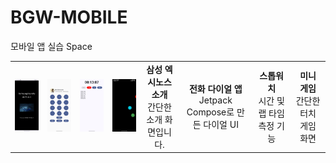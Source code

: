 # BGW-MOBILE
모바일 앱 실습
Space
<!DOCTYPE html>
<p align="center">
<table border="0" cellpadding="0" cellspacing="0">
  <tr>
    <td align="center" valign="middle">
      <img src="UIimgs/start.png" width="150px" />
    </td>
    <td align="center" valign="middle">
      <img src="UIimgs/profile+keypad.png" width="150px" />
    </td>
    <td align="center" valign="middle">
      <img src="UIimgs/stopwatch.png" width="150px" />
    <td align="center" valign="middle">
      <img src="UIimgs/bubble.gif" width="150px" />
    </td>
    <td align="center">
      <strong>삼성 엑시노스 소개</strong><br>
      간단한 소개 화면입니다.
    </td>
    <td align="center">
      <strong>전화 다이얼 앱</strong><br>
      Jetpack Compose로 만든 다이얼 UI
    </td>
    <td align="center">
      <strong>스톱워치</strong><br>
      시간 및 랩 타임 측정 기능
    </td>
    <td align="center">
      <strong>미니 게임</strong><br>
      간단한 터치 게임 화면
    </td>
  </tr>
</table>
</p>